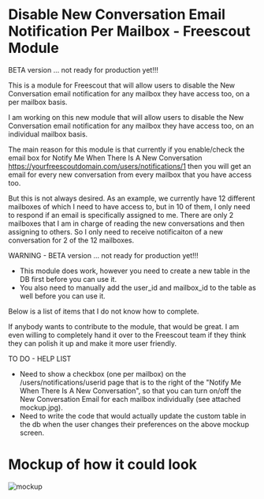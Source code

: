 # Disable New Conversation Email Notification Per Mailbox - Freescout Module
BETA version ... not ready for production yet!!!

This is a module for Freescout that will allow users to disable the New Conversation email notification for any mailbox they have access too, on a per mailbox basis.

I am working on this new module that will allow users to disable the New Conversation email notification for any mailbox they have access too, on an individual mailbox basis.

The main reason for this module is that currently if you enable/check the email box for Notify Me When There Is A New Conversation https://yourfreescoutdomain.com/users/notifications/1 then you will get an email for every new conversation from every mailbox that you have access too.

But this is not always desired. As an example, we currently have 12 different mailboxes of which I need to have access to, but in 10 of them, I only need to respond if an email is specifically assigned to me. There are only 2 mailboxes that I am in charge of reading the new conversations and then assigning to others. So I only need to receive notificaiton of a new conversation for 2 of the 12 mailboxes.

WARNING - BETA version ... not ready for production yet!!!
- This module does work, however you need to create a new table in the DB first before you can use it.
- You also need to manually add the user_id and mailbox_id to the table as well before you can use it.

Below is a list of items that I do not know how to complete.

If anybody wants to contribute to the module, that would be great. I am even willing to completely hand it over to the Freescout team if they think they can polish it up and make it more user friendly.

TO DO - HELP LIST
- Need to show a checkbox (one per mailbox) on the /users/notifications/userid page that is to the right of the "Notify Me When There Is A New Conversation", so that you can turn on/off the New Conversation Email for each mailbox individually (see attached mockup.jpg).
- Need to write the code that would actually update the custom table in the db when the user changes their preferences on the above mockup screen.

# Mockup of how it could look
![mockup](https://user-images.githubusercontent.com/19673842/222625051-06c4fcc2-d95a-4c89-877c-56ddc9bf3bbf.jpg)

